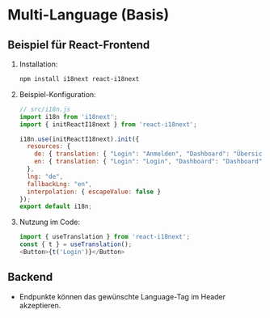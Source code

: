 # Multi-Language (Basis)

## Beispiel für React-Frontend

1. Installation:
   ```bash
   npm install i18next react-i18next
   ```
2. Beispiel-Konfiguration:
   ```js
   // src/i18n.js
   import i18n from 'i18next';
   import { initReactI18next } from 'react-i18next';

   i18n.use(initReactI18next).init({
     resources: {
       de: { translation: { "Login": "Anmelden", "Dashboard": "Übersicht" } },
       en: { translation: { "Login": "Login", "Dashboard": "Dashboard" } }
     },
     lng: "de",
     fallbackLng: "en",
     interpolation: { escapeValue: false }
   });
   export default i18n;
   ```
3. Nutzung im Code:
   ```js
   import { useTranslation } from 'react-i18next';
   const { t } = useTranslation();
   <Button>{t('Login')}</Button>
   ```

## Backend
- Endpunkte können das gewünschte Language-Tag im Header akzeptieren.
